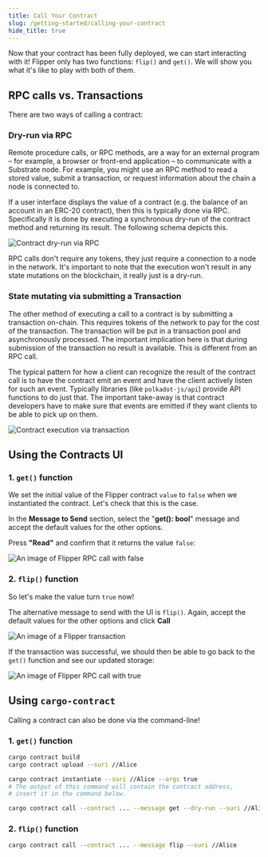```yaml
---
title: Call Your Contract
slug: /getting-started/calling-your-contract
hide_title: true
---
```


Now that your contract has been fully deployed, we can start interacting with it! Flipper only has
two functions: `flip()` and `get()`. We will show you what it's like to play with both of them.

## RPC calls vs. Transactions

There are two ways of calling a contract:

### Dry-run via RPC

Remote procedure calls, or RPC methods, are a way for an external program – for example, a browser
or front-end application – to communicate with a Substrate node. 
For example, you might use an RPC method to read a stored value, submit a transaction, or request
information about the chain a node is connected to.

If a user interface displays the value of a contract (e.g. the balance of an account in
an ERC-20 contract), then this is typically done via RPC. Specifically it is done by
executing a synchronous dry-run of the contract method and returning its result.
The following schema depicts this.

![Contract dry-run via RPC](/img/rpc.png)

RPC calls don't require any tokens, they just require a connection to a node in the 
network. It's important to note that the execution won't result in any state mutations
on the blockchain, it really just is a dry-run.

### State mutating via submitting a Transaction 

The other method of executing a call to a contract is by submitting a transaction
on-chain. This requires tokens of the network to pay for the cost of the transaction.
The transaction will be put in a transaction pool and asynchronously processed.
The important implication here is that during submission of the transaction no result
is available. This is different from an RPC call.

The typical pattern for how a client can recognize the result of the contract call is
to have the contract emit an event and have the client actively listen for such an
event. Typically libraries (like `polkadot-js/api`) provide API functions to do just that.
The important take-away is that contract developers have to make sure that events
are emitted if they want clients to be able to pick up on them.

![Contract execution via transaction](/img/events.png)

## Using the Contracts UI

### 1. `get()` function

We set the initial value of the Flipper contract
`value` to `false` when we instantiated the contract. Let's check that this is the case.

In the **Message to Send** section, select the "**get(): bool**" message and accept the default
values for the other options.

Press **"Read"** and confirm that it returns the value `false`:

![An image of Flipper RPC call with false](/img/flipper-false.png)

### 2. `flip()` function

So let's make the value turn `true` now!

The alternative message to send with the UI is `flip()`. Again, accept the default values for the other options and click **Call**

![An image of a Flipper transaction](/img/send-as-transaction.png)

If the transaction was successful, we should then be able to go back to the `get()` function and see our updated storage:

![An image of Flipper RPC call with true](/img/flipper-true.png)

## Using `cargo-contract`

Calling a contract can also be done via the command-line! 

### 1. `get()` function

```bash
cargo contract build
cargo contract upload --suri //Alice

cargo contract instantiate --suri //Alice --args true
# The output of this command will contain the contract address,
# insert it in the command below.

cargo contract call --contract ... --message get --dry-run --suri //Alice
```

### 2. `flip()` function

```bash
cargo contract call --contract ... --message flip --suri //Alice
```
